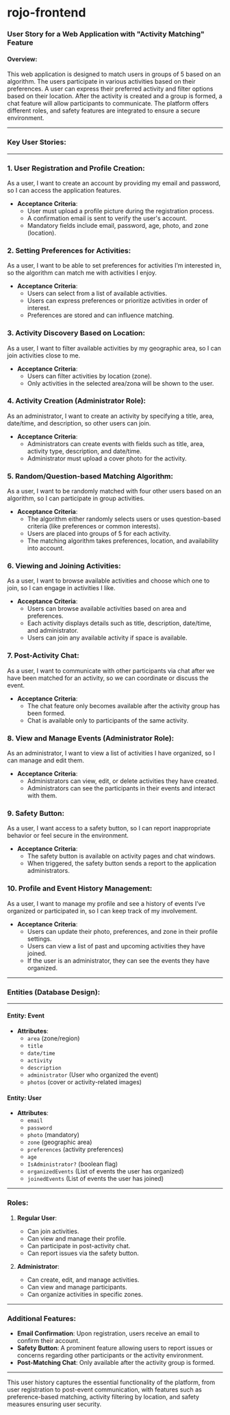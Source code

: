 # rojo-frontend
### User Story for a Web Application with "Activity Matching" Feature

#### **Overview**:

This web application is designed to match users in groups of 5 based on an algorithm. The users participate in various activities based on their preferences. A user can express their preferred activity and filter options based on their location. After the activity is created and a group is formed, a chat feature will allow participants to communicate. The platform offers different roles, and safety features are integrated to ensure a secure environment.

---

### **Key User Stories**:

---

### **1. User Registration and Profile Creation**:

As a user, I want to create an account by providing my email and password, so I can access the application features.

- **Acceptance Criteria**:
    - User must upload a profile picture during the registration process.
    - A confirmation email is sent to verify the user's account.
    - Mandatory fields include email, password, age, photo, and zone (location).

### **2. Setting Preferences for Activities**:

As a user, I want to be able to set preferences for activities I’m interested in, so the algorithm can match me with activities I enjoy.

- **Acceptance Criteria**:
    - Users can select from a list of available activities.
    - Users can express preferences or prioritize activities in order of interest.
    - Preferences are stored and can influence matching.

### **3. Activity Discovery Based on Location**:

As a user, I want to filter available activities by my geographic area, so I can join activities close to me.

- **Acceptance Criteria**:
    - Users can filter activities by location (zone).
    - Only activities in the selected area/zona will be shown to the user.

### **4. Activity Creation (Administrator Role)**:

As an administrator, I want to create an activity by specifying a title, area, date/time, and description, so other users can join.

- **Acceptance Criteria**:
    - Administrators can create events with fields such as title, area, activity type, description, and date/time.
    - Administrator must upload a cover photo for the activity.

### **5. Random/Question-based Matching Algorithm**:

As a user, I want to be randomly matched with four other users based on an algorithm, so I can participate in group activities.

- **Acceptance Criteria**:
    - The algorithm either randomly selects users or uses question-based criteria (like preferences or common interests).
    - Users are placed into groups of 5 for each activity.
    - The matching algorithm takes preferences, location, and availability into account.

### **6. Viewing and Joining Activities**:

As a user, I want to browse available activities and choose which one to join, so I can engage in activities I like.

- **Acceptance Criteria**:
    - Users can browse available activities based on area and preferences.
    - Each activity displays details such as title, description, date/time, and administrator.
    - Users can join any available activity if space is available.

### **7. Post-Activity Chat**:

As a user, I want to communicate with other participants via chat after we have been matched for an activity, so we can coordinate or discuss the event.

- **Acceptance Criteria**:
    - The chat feature only becomes available after the activity group has been formed.
    - Chat is available only to participants of the same activity.

### **8. View and Manage Events (Administrator Role)**:

As an administrator, I want to view a list of activities I have organized, so I can manage and edit them.

- **Acceptance Criteria**:
    - Administrators can view, edit, or delete activities they have created.
    - Administrators can see the participants in their events and interact with them.

### **9. Safety Button**:

As a user, I want access to a safety button, so I can report inappropriate behavior or feel secure in the environment.

- **Acceptance Criteria**:
    - The safety button is available on activity pages and chat windows.
    - When triggered, the safety button sends a report to the application administrators.

### **10. Profile and Event History Management**:

As a user, I want to manage my profile and see a history of events I’ve organized or participated in, so I can keep track of my involvement.

- **Acceptance Criteria**:
    - Users can update their photo, preferences, and zone in their profile settings.
    - Users can view a list of past and upcoming activities they have joined.
    - If the user is an administrator, they can see the events they have organized.

---

### **Entities (Database Design)**:

---

#### **Entity: Event**

- **Attributes**:
    - `area` (zone/region)
    - `title`
    - `date/time`
    - `activity`
    - `description`
    - `administrator` (User who organized the event)
    - `photos` (cover or activity-related images)

#### **Entity: User**

- **Attributes**:
    - `email`
    - `password`
    - `photo` (mandatory)
    - `zone` (geographic area)
    - `preferences` (activity preferences)
    - `age`
    - `IsAdministrator?` (boolean flag)
    - `organizedEvents` (List of events the user has organized)
    - `joinedEvents` (List of events the user has joined)

---

### **Roles**:

1. **Regular User**:
    
    - Can join activities.
    - Can view and manage their profile.
    - Can participate in post-activity chat.
    - Can report issues via the safety button.
2. **Administrator**:
    
    - Can create, edit, and manage activities.
    - Can view and manage participants.
    - Can organize activities in specific zones.

---

### **Additional Features**:

- **Email Confirmation**: Upon registration, users receive an email to confirm their account.
- **Safety Button**: A prominent feature allowing users to report issues or concerns regarding other participants or the activity environment.
- **Post-Matching Chat**: Only available after the activity group is formed.

---

This user history captures the essential functionality of the platform, from user registration to post-event communication, with features such as preference-based matching, activity filtering by location, and safety measures ensuring user security.